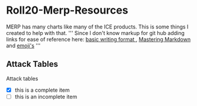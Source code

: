 # Roll20-Merp-Resources
MERP has many charts like many of the ICE products.  This is some things I created to help with that.
'''
Since I don't know markup for git hub adding links for ease of reference here: [basic writing format ](https://docs.github.com/en/github/writing-on-github/basic-writing-and-formatting-syntax), [Mastering Markdown](https://guides.github.com/features/mastering-markdown/) and [emoji's](https://gist.github.com/rxaviers/7360908)
'''
## Attack Tables
Attack tables
- [x] this is a complete item
- [ ] this is an incomplete item
